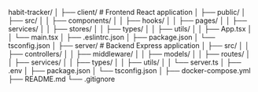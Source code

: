 habit-tracker/
│
├── client/                 # Frontend React application
│   ├── public/
│   ├── src/
│   │   ├── components/
│   │   ├── hooks/
│   │   ├── pages/
│   │   ├── services/
│   │   ├── stores/
│   │   ├── types/
│   │   ├── utils/
│   │   ├── App.tsx
│   │   └── main.tsx
│   ├── .eslintrc.json
│   ├── package.json
│   └── tsconfig.json
│
├── server/                 # Backend Express application
│   ├── src/
│   │   ├── controllers/
│   │   ├── middleware/
│   │   ├── models/
│   │   ├── routes/
│   │   ├── services/
│   │   ├── types/
│   │   ├── utils/
│   │   └── server.ts
│   ├── .env
│   ├── package.json
│   └── tsconfig.json
│
├── docker-compose.yml
├── README.md
└── .gitignore
